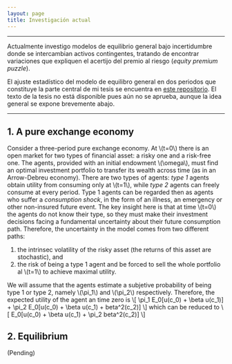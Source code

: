 ```yaml
---
layout: page
title: Investigación actual
---
```


---

Actualmente investigo modelos de equilibrio general bajo incertidumbre donde se intercambian activos contingentes, tratando de encontrar variaciones que expliquen el acertijo del premio al riesgo (*equity premium puzzle*).

El ajuste estadístico del modelo de equilibro general en dos periodos que constituye la parte central de mi tesis se encuentra en [este repositorio](https://github.com/rodrigo-lp/tesis-colmex). El texto de la tesis no está disponible pues aún no se aprueba, aunque la idea general se expone brevemente abajo.

---

## 1. A pure exchange economy

Consider a three-period pure exchange economy. At \\(t=0\\) there is an open market for two types of financial asset: a risky one and a risk-free one. The agents, provided with an initial endowment \\(\omega\\), must find an optimal investment portfolio to transfer its wealth across time (as in an Arrow-Debreu economy). There are two types of agents: *type 1* agents obtain utility from consuming only at \\(t=1\\), while *type 2* agents can freely consume at every period. Type 1 agents can be regarded then as agents who suffer a *consumption shock*, in the form of an illness, an emergency or other non-insured future event. The key insight here is that at time \\(t=0\\) the agents do not know their type, so they must make their investment decisions facing a fundamental uncertainty about their future consumption path. Therefore, the uncertainty in the model comes from two different paths:
1. the intrinsec volatility of the risky asset (the returns of this asset are stochastic), and
1. the risk of being a type 1 agent and be forced to sell the whole portfolio al \\(t=1\\) to achieve maximal utility.

We will assume that the agents estimate a subjetive probability of being type 1 or type 2, namely \\(\pi_1\\) and \\(\pi_2\\) respectively. Therefore, the expected utility of the agent an time zero is
\\[ \pi_1 E_0[u(c_0) + \beta u(c_1)] + \pi_2 E_0[u(c_0) + \beta u(c_1) + beta^2(c_2)] \\]
which can be reduced to
\\[ E_0[u(c_0) + \beta u(c_1) + \pi_2 beta^2(c_2)] \\]


## 2. Equilibrium

(Pending)
